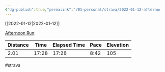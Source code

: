 ```yaml
---
{"dg-publish":true,"permalink":"/01-personal/strava/2022-01-12-afternoon-run/"}
---
```



[[2022-01-12\|2022-01-12]]

[Afternoon Run](https://www.strava.com/activities/6541009964)

| Distance | Time  | Elapsed Time | Pace | Elevation |
| -------- | ----- | ------------ | ---- | --------- |
| 2.01     | 17:28 | 17:28        | 8:42 | 105       |




#strava
